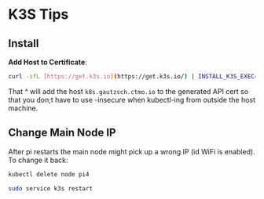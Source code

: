 # K3S Tips

## Install

**Add Host to Certificate**:
```bash
curl -sfL [https://get.k3s.io](https://get.k3s.io/) | INSTALL_K3S_EXEC="server --disable=traefik --tls-san k8s.gautzsch.ctmo.io" sh
```
That ^ will add the host `k8s.gautzsch.ctmo.io`  to the generated API cert so that you don;t have to use -insecure when kubectl-ing from outside the host machine.

## Change Main Node IP
After pi restarts the main node might pick up a wrong IP (id WiFi is enabled). 
To change it back:
```bash
kubectl delete node pi4

sudo service k3s restart
```